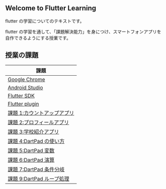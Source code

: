 ## Welcome to Flutter Learning

flutter の学習についてのテキストです。

flutter の学習を通して、「課題解決能力」を身につけ、スマートフォンアプリを自作できるようにする授業です。

## 授業の課題

| 課題                                               |
| -------------------------------------------------- |
| [Google Chrome](learning/chrome.md)                |
| [Android Studio](learning/android.md)              |
| [Flutter SDK](learning/flutter1.md)                |
| [Flutter plugin](learning/flutter2.md)             |
| [課題 1:カウントアップアプリ](learning/project.md) |
| [課題 2:プロフィールアプリ](learning/profile.md)   |
| [課題 3:学校紹介アプリ](learning/introduce.md)     |
| [課題 4:DartPad の使い方](learning/dart1.md)       |
| [課題 5:DartPad 変数](learning/dart2.md)           |
| [課題 6:DartPad 演算](learning/dart3.md)           |
| [課題 7:DartPad 条件分岐](learning/dart4.md)       |
| [課題 9:DartPad ループ処理](learning/dart5.md)     |

